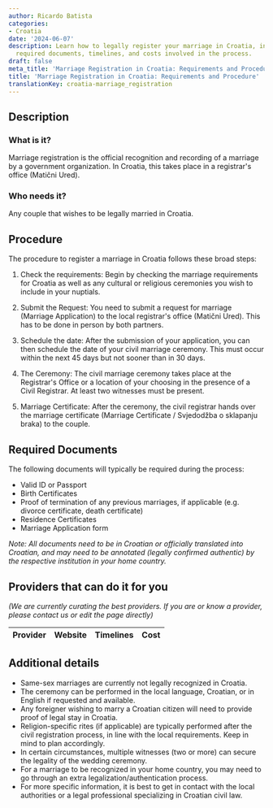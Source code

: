 ```yaml
---
author: Ricardo Batista
categories:
- Croatia
date: '2024-06-07'
description: Learn how to legally register your marriage in Croatia, including steps,
  required documents, timelines, and costs involved in the process.
draft: false
meta_title: 'Marriage Registration in Croatia: Requirements and Procedure'
title: 'Marriage Registration in Croatia: Requirements and Procedure'
translationKey: croatia-marriage_registration
---
```




## Description
### What is it?
Marriage registration is the official recognition and recording of a marriage by a government organization. In Croatia, this takes place in a registrar's office (Matični Ured).

### Who needs it?
Any couple that wishes to be legally married in Croatia.

## Procedure
The procedure to register a marriage in Croatia follows these broad steps:

1. Check the requirements: Begin by checking the marriage requirements for Croatia as well as any cultural or religious ceremonies you wish to include in your nuptials.
   
2. Submit the Request: You need to submit a request for marriage (Marriage Application) to the local registrar's office (Matični Ured). This has to be done in person by both partners.

3. Schedule the date: After the submission of your application, you can then schedule the date of your civil marriage ceremony. This must occur within the next 45 days but not sooner than in 30 days.

4. The Ceremony: The civil marriage ceremony takes place at the Registrar's Office or a location of your choosing in the presence of a Civil Registrar. At least two witnesses must be present.

5. Marriage Certificate: After the ceremony, the civil registrar hands over the marriage certificate (Marriage Certificate / Svjedodžba o sklapanju braka) to the couple.


## Required Documents
The following documents will typically be required during the process:

- Valid ID or Passport
- Birth Certificates
- Proof of termination of any previous marriages, if applicable (e.g. divorce certificate, death certificate)
- Residence Certificates
- Marriage Application form

*Note: All documents need to be in Croatian or officially translated into Croatian, and may need to be annotated (legally confirmed authentic) by the respective institution in your home country.*

## Providers that can do it for you

_(We are currently curating the best providers. If you are or know a provider, please contact us or edit the page directly)_

| Provider        |     Website     |     Timelines    |       Cost      |
| --------------- | --------------- |  :-------------: | :-------------: |

## Additional details 
- Same-sex marriages are currently not legally recognized in Croatia.
- The ceremony can be performed in the local language, Croatian, or in English if requested and available.
- Any foreigner wishing to marry a Croatian citizen will need to provide proof of legal stay in Croatia.
- Religion-specific rites (if applicable) are typically performed after the civil registration process, in line with the local requirements. Keep in mind to plan accordingly.
- In certain circumstances, multiple witnesses (two or more) can secure the legality of the wedding ceremony.
- For a marriage to be recognized in your home country, you may need to go through an extra legalization/authentication process.
- For more specific information, it is best to get in contact with the local authorities or a legal professional specializing in Croatian civil law.